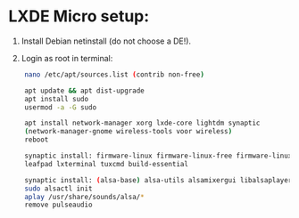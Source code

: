 # LXDE Micro setup:

1. Install Debian netinstall (do not choose a DE!).
   
2. Login as root in terminal:
   
```sh
    nano /etc/apt/sources.list (contrib non-free)

    apt update && apt dist-upgrade
    apt install sudo
    usermod -a -G sudo 

    apt install network-manager xorg lxde-core lightdm synaptic
    (network-manager-gnome wireless-tools voor wireless)
    reboot

    synaptic install: firmware-linux firmware-linux-free firmware-linux-nonfree
    leafpad lxterminal tuxcmd build-essential

    synaptic install: (alsa-base) alsa-utils alsamixergui libalsaplayer0
    sudo alsactl init
    aplay /usr/share/sounds/alsa/*
    remove pulseaudio
```